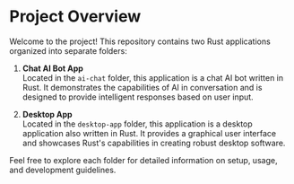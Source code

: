 # Project Overview

Welcome to the project! This repository contains two Rust applications organized into separate folders:

1. **Chat AI Bot App**  
   Located in the `ai-chat` folder, this application is a chat AI bot written in Rust. It demonstrates the capabilities of AI in conversation and is designed to provide intelligent responses based on user input.

2. **Desktop App**  
   Located in the `desktop-app` folder, this application is a desktop application also written in Rust. It provides a graphical user interface and showcases Rust's capabilities in creating robust desktop software.

Feel free to explore each folder for detailed information on setup, usage, and development guidelines.

